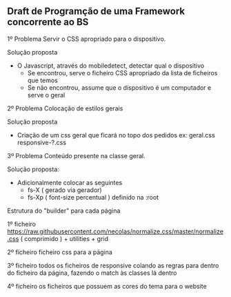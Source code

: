 ## Draft de Programção de uma Framework concorrente ao BS ##

1º Problema
Servir o CSS apropriado para o dispositivo.

Solução proposta

- O Javascript, através do mobiledetect, detectar qual o dispositivo 
    - Se encontrou, serve o ficheiro CSS apropriado da lista de ficheiros que temos
    - Se não encontrou, assume que o dispositivo é um computador e serve o geral


2º Problema
Colocação de estilos gerais

Solução proposta

- Criação de um css geral que ficará no topo dos pedidos
    ex:
        geral.css
        responsive-?.css

3º Problema 
Conteúdo presente na classe geral.

Solução proposta:


-   Adicionalmente colocar as seguintes
    - fs-X ( gerado via gerador)
    - fs-Xp ( font-size percentual ) definido na :root



Estrutura do "builder" para cada página

1º ficheiro
    https://raw.githubusercontent.com/necolas/normalize.css/master/normalize.css ( comprimido )
    + utilities + grid

2º ficheiro
    ficheiro css para a página

3º ficheiro
    todos os ficheiros de responsive colando as regras para dentro do ficheiro da página, fazendo o match às classes lá dentro

4º ficheiro
    os ficheiros que possuem as cores do tema para o website